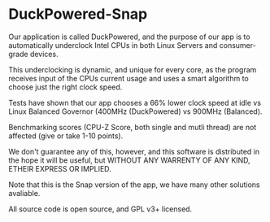 # DuckPowered-Snap
Our application is called DuckPowered, and the purpose of our app is to automatically underclock Intel CPUs in both Linux Servers and consumer-grade devices.

This underclocking is dynamic, and unique for every core, as the program receives input of the CPUs current usage and uses a smart algorithm to choose just the right clock speed.

Tests have shown that our app chooses a 66% lower clock speed at idle vs Linux Balanced Governor (400MHz (DuckPowered) vs 900MHz (Balanced).

Benchmarking scores (CPU-Z Score, both single and mutli thread) are not affected (give or take 1-10 points).

We don't guarantee any of this, however, and this software is distributed in the hope it will be useful, but WITHOUT ANY WARRENTY OF ANY KIND, ETHEIR EXPRESS OR IMPLIED.

Note that this is the Snap version of the app, we have many other solutions avaliable.

All source code is open source, and GPL v3+ licensed.
